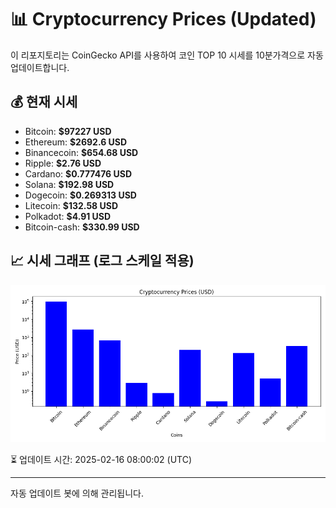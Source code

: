 
# 📊 Cryptocurrency Prices (Updated)

이 리포지토리는 CoinGecko API를 사용하여 코인 TOP 10 시세를 10분가격으로 자동 업데이트합니다.

## 💰 현재 시세
- Bitcoin: **$97227 USD**
- Ethereum: **$2692.6 USD**
- Binancecoin: **$654.68 USD**
- Ripple: **$2.76 USD**
- Cardano: **$0.777476 USD**
- Solana: **$192.98 USD**
- Dogecoin: **$0.269313 USD**
- Litecoin: **$132.58 USD**
- Polkadot: **$4.91 USD**
- Bitcoin-cash: **$330.99 USD**

## 📈 시세 그래프 (로그 스케일 적용)
![Crypto Prices](crypto_prices.png)

⏳ 업데이트 시간: 2025-02-16 08:00:02 (UTC)

---
자동 업데이트 봇에 의해 관리됩니다.

